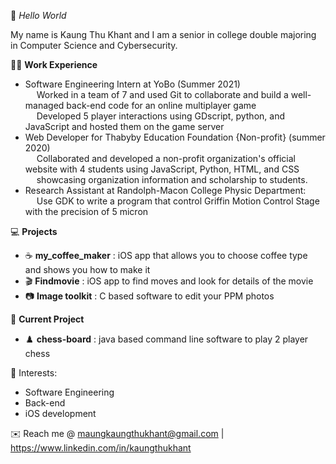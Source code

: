 :wave: *Hello World*

My name is Kaung Thu Khant and I am a senior in college double majoring in Computer Science and Cybersecurity.


:technologist: **Work Experience**
- Software Engineering Intern at YoBo (Summer 2021)
<br />&emsp; Worked in a team of 7 and used Git to collaborate and build a well-managed back-end code for an online multiplayer game
<br />&emsp; Developed 5 player interactions using GDscript, python, and JavaScript and hosted them on the game server
- Web Developer for Thabyby Education Foundation {Non-profit} (summer 2020)
<br />&emsp; Collaborated and developed a non-profit organization's official website with 4 students using JavaScript, Python, HTML, and CSS 
<br />&emsp; showcasing organization information and scholarship to students.
- Research Assistant at Randolph-Macon College Physic Department: 
<br />&emsp; Use GDK to write a program that control Griffin Motion Control Stage with the precision of 5 micron





:computer: **Projects**
- :coffee: **my_coffee_maker** : iOS app that allows you to choose coffee type and shows you how to make it 
- :clapper: **Findmovie** : iOS app to find moves and look for details of the movie
- :camera: **Image toolkit** : C based software to edit your PPM photos

:page_facing_up:  **Current Project**
- :chess_pawn: **chess-board** : java based command line software to play 2 player chess

🌱 Interests:
- Software Engineering
- Back-end
- iOS development

:envelope: Reach me @ maungkaungthukhant@gmail.com | https://www.linkedin.com/in/kaungthukhant





<!---
KaungthuKhant/KaungthuKhant is a ✨ special ✨ repository because its `README.md` (this file) appears on your GitHub profile.
You can click the Preview link to take a look at your changes.
--->
